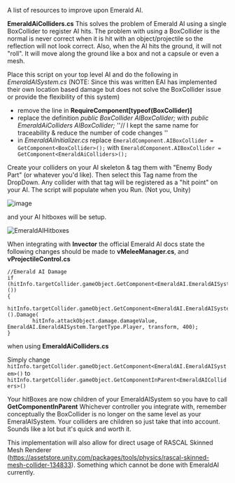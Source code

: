 A list of resources to improve upon Emerald AI.

**EmeraldAiColliders.cs**
This solves the problem of Emerald AI using a single BoxCollider to register AI hits. The problem with using a BoxCollider is the normal is never correct when it is hit with an object/projectile so the reflection will not look correct.  Also, when the AI hits the ground, it will not "roll".  It will move along the ground like a box and not a capsule or even a mesh.

Place this script on your top level AI and do the following in _EmeraldAISystem.cs_ (NOTE: Since this was written EAI has implemented their own location based damage but does not solve the BoxCollider issue or provide the flexibility of this system)

* remove the line in **RequireComponent[typeof(BoxCollider)]**
* replace the definition _public BoxCollider AIBoxCollider;_ with _public EmeraldAiColliders AIBoxCollider;_  ''// I kept the same name for traceability & reduce the number of code changes ''
* in _EmeraldAiInitializer.cs_ replace 
  `EmeraldComponent.AIBoxCollider = GetComponent<BoxCollider>();` with
  `EmeraldComponent.AIBoxCollider = GetComponent<EmeraldAiColliders>();`
  
Create your colliders on your AI skeleton & tag them with "Enemy Body Part" (or whatever you'd like).  Then select this Tag name from the DropDown.  Any collider with that tag will be registered as a "hit point" on your AI.
The script will populate when you Run. (Not you, Unity)

![image](https://user-images.githubusercontent.com/58187872/139158433-3aa40af1-d289-4b53-a4ac-d82b171d3e9d.png)

and your AI hitboxes will be setup.

![EmeraldAIHitboxes](https://user-images.githubusercontent.com/58187872/139869460-936e7e66-2477-4e4e-a4b4-5de84559b889.png)


When integrating with **Invector** the official Emerald AI docs state the following changes should be made to 
**vMeleeManager.cs**, and **vProjectileControl.cs**

```
//Emerald AI Damage
if (hitInfo.targetCollider.gameObject.GetComponent<EmeraldAI.EmeraldAISystem>())
{
    hitInfo.targetCollider.gameObject.GetComponent<EmeraldAI.EmeraldAISystem>().Damage(
        hitInfo.attackObject.damage.damageValue, EmeraldAI.EmeraldAISystem.TargetType.Player, transform, 400);
}
```

when using **EmeraldAiColliders.cs**

Simply change 
`hitInfo.targetCollider.gameObject.GetComponent<EmeraldAI.EmeraldAISystem>()` to 
`hitInfo.targetCollider.gameObject.GetComponentInParent<EmeraldAIColliders>()`

Your hitBoxes are now children of your EmeraldAISystem so you have to call **GetComponentInParent**
Whichever controller you integrate with, remember conceptually the BoxCollider is no longer on the same level as your EmeralAISystem.  Your colliders are children so just take that into account.
Sounds like a lot but it's quick and worth it.

This implementation will also allow for direct usage of RASCAL Skinned Mesh Renderer (https://assetstore.unity.com/packages/tools/physics/rascal-skinned-mesh-collider-134833).  Something which cannot be done with EmeraldAI currently.
